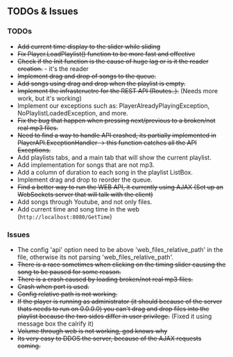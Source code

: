 ## TODOs & Issues

### TODOs
* ~~Add current time display to the slider while sliding~~
* ~~Fix Player.LoadPlaylist() function to be more fast and effective~~
* ~~Check if the Init function is the cause of huge lag or is it the reader creation.~~ - it's the reader
* ~~Implement drag and drop of songs to the queue.~~
* ~~Add songs using drag and drop when the playlist is empty.~~
* ~~Implement the infrastcructre for the REST API (Routes..).~~ (Needs more work, but it's working)
* Implement our exceptions such as: PlayerAlreadyPlayingException, NoPlaylistLoadedException, and more.
* ~~Fix the bug that happen when pressing next/previous to a broken/not real mp3 files.~~
* ~~Need to find a way to handle API crashed, its partially implemented in PlayerAPI.ExceptionHandler -> this function catches all the API Exceptions.~~
* Add playlists tabs, and a main tab that will show the current playlist.
* Add implementation for songs that are not mp3.
* Add a column of duration to each song in the playlist ListBox.
* Implement drag and drop to reorder the queue.
* ~~Find a better way to run the WEB API, it currently using AJAX (Set up an WebSockets server that will talk with the client)~~
* Add songs through Youtube, and not only files.
* Add current time and song time in the web (`http://localhost:8080/GetTime`)

### Issues
* The config 'api' option need to be above 'web_files_relative_path' in the file, otherwise its not parsing 'web_files_relative_path'.
* ~~There is a race sometimes when clicking on the timing slider causing the song to be paused for some reason.~~
* ~~There is a crash caused by loading broken/not real mp3 files.~~
* ~~Crash when port is used.~~
* ~~Config relative path is not working.~~
* ~~If the player is running as administrator (it should because of the server thats needs to run on 0.0.0.0) you can't drag and
	drop files into the playlist because the two sides differ in user privilege.~~ (Fixed it using message box the calrify it)
* ~~Volume through web is not working, god knows why~~
* ~~Its very easy to DDOS the server, because of the AJAX requests coming.~~
